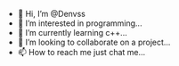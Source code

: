 - 👋 Hi, I’m @Denvss
- 👀 I’m interested in programming...
- 🌱 I’m currently learning c++...
- 💞️ I’m looking to collaborate on a project...
- 📫 How to reach me just chat me...

<!---
Denvss/Denvss is a ✨ special ✨ repository because its `README.md` (this file) appears on your GitHub profile.
You can click the Preview link to take a look at your changes.
--->
